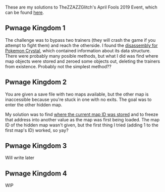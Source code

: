 These are my solutions to TheZZAZZGlitch's April Fools 2019 Event, which can be found [here](https://zzazzdzz.github.io/fools2019/).

## Pwnage Kingdom 1
The challenge was to bypass two trainers (they will crash the game if you attempt to fight them) and reach the otherside.
I found the [disassembly for Pokemon Crystal](https://github.com/pret/pokecrystal/blob/master/wram.asm),
which contained information about its data structure. 
There were probably many posible methods, but what I did was find where map objects were stored and
zeroed some objects out, deleting the trainers from existence. Probably not the simplest method??

## Pwnage Kingdom 2
You are given a save file with two maps available, but the other map is inaccessible because you're stuck in one with no exits.
The goal was to enter the other hidden map.

My solution was to find [where the current map ID was stored](https://github.com/pret/pokecrystal/blob/d5f5e6d5dbfef49fac2c436d34f766497c8c0a5f/wram.asm#L2829)
and to freeze that address into another value as the map was first being loaded. The map ID of the hidden map wasn't given, but the first thing I tried (adding 1 to the first map's ID) worked, so yay?

## Pwnage Kingdom 3
Will write later

## Pwnage Kingdom 4
WIP
